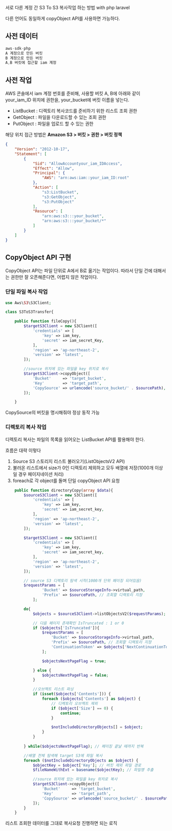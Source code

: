 서로 다른 계정 간 S3 To S3 복사작업 하는 방법 with php laravel

다른 언어도 동일하게 copyObject API를 사용하면 가능하다.

## 사전 데이터

```jsx
aws-sdk-php
A 계정으로 만든 버킷
B 계정으로 만든 버킷
A,B 버킷에 접근할 iam 계정
```

## 사전 작업

AWS 콘솔에서 iam 계정 번호를 준비해, 사용할 버킷 A, B에 아래와 같이 your_iam_ID 위치에 권한을, your_bucket에 버킷 이름을 넣는다.

- ListBucket : 디렉토리 복사코드를 준비하기 위한 리스트 조회 권한
- GetObject : 파일을 다운로드할 수 있는 조회 권한
- PutObject : 파일을 업로드 할 수 있는 권한

해당 위치 접근 방법은 **Amazon S3 > 버킷 > 권한 > 버킷 정책**

```json
{
    "Version": "2012-10-17",
    "Statement": [
        {
            "Sid": "AllowAccountyour_iam_IDAccess",
            "Effect": "Allow",
            "Principal": {
                "AWS": "arn:aws:iam::your_iam_ID:root"
            },
            "Action": [
                "s3:ListBucket",
                "s3:GetObject",
                "s3:PutObject"
            ],
            "Resource": [
                "arn:aws:s3:::your_bucket",
                "arn:aws:s3:::your_bucket/*"
            ]
        }
    ]
}
```

## CopyObject API 구현

CopyObject API는 파일 단위로 A에서 B로 옮기는 작업이다.
따라서 단일 건에 대해서는 권한만 잘 오픈해준다면, 어렵지 않은 작업이다.

### 단일 파일 복사 작업

```php
use Aws\S3\S3Client;

class S3ToS3Transfer{

    public function fileCopy(){
        $targetS3Client = new S3Client([
            'credentials' => [
                'key' => iam_key,
                'secret' => iam_secret_Key,
            ],
            'region' => 'ap-northeast-2',
            'version' => 'latest',
        ]);

        //source 위치에 있는 파일을 key 위치로 복사
        $targetS3Client->copyObject([
            'Bucket'     => 'target_bucket',
            'Key'        => 'target_path',
            'CopySource' => urlencode('source_bucket/' . $sourcePath),
        ]);

    }
```

CopySource의 버킷을 명시해줘야 정상 동작 가능

### 디렉토리 복사 작업

디렉토리 복사는 파일의 목록을 읽어오는 ListBucket API를 활용해야 한다.

흐름은 대략 이렇다

1. Source S3 스토리지 리스트 불러오기(ListObjectsV2 API)
2. 불러온 리스트에서 size가 0인 디렉토리 제외하고 모두 배열에 저장(1000개 이상일 경우 페이지네이션 처리)
3. foreach로 각 object를 돌며 단일 copyObject API 요청

```php
    public function directoryCopy(array $data){
        $sourceS3Client = new S3Client([
            'credentials' => [
                'key' => iam_key,
                'secret' => iam_secret_key,
            ],
            'region' => 'ap-northeast-2',
            'version' => 'latest',
        ]);

        $targetS3Client = new S3Client([
            'credentials' => [
                'key' => iam_key,
                'secret' => iam_secret_key,
            ],
            'region' => 'ap-northeast-2',
            'version' => 'latest',
        ]);

        // source S3 디렉토리 탐색 시작(1000개 단위 페이징 되어있음)
        $requestParams = [
                'Bucket' => $sourceStorageInfo->virtual_path,
                'Prefix' => $sourcePath, // 조회할 디렉토리 지정
            ];

        do{
            $objects = $sourceS3Client->listObjectsV2($requestParams);

            // 다음 페이지 존재확인 IsTruncated : 1 or 0
            if ($objects['IsTruncated']){
                $requestParams = [
                    'Bucket' => $sourceStorageInfo->virtual_path,
                    'Prefix' => $sourcePath, // 조회할 디렉토리 지정
                    'ContinuationToken' => $objects['NextContinuationToken'] // 다음 페이지 토큰
                ];

                $objectsNextPageFlag = true;

            } else {
                $objectsNextPageFlag = false;
            }

            //오브젝트 리스트 파싱
            if (isset($objects['Contents'])) {
                foreach ($objects['Contents'] as $object) {
                    // 디렉토리 오브젝트 제외
                    if ($object['Size'] == 0) {
                        continue;
                    }

                    $notIncludeDirectoryObjects[] = $object;
                }
            }
            
        } while($objectsNextPageFlag); // 페이징 끝날 때까지 반복

        //배열 전체 탐색해 target S3에 파일 복사
        foreach ($notIncludeDirectoryObjects as $object) {
            $objectKey = $object['Key']; // 버킷 제외 파일 경로
            $fileNameWithExt = basename($objectKey); // 파일명 추출

            //source 위치에 있는 파일을 key 위치로 복사
            $targetS3Client->copyObject([
                'Bucket'     => 'target_bucket',
                'Key'        => 'target_path',
                'CopySource' => urlencode('source_bucket/' . $sourcePath), // 버킷 + 소스 위치
            ]);
        }
    }
```

리스트 조회한 데이터를 그대로 복사요청 진행하면 되는 로직
